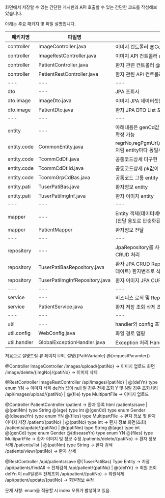 화면에서 저장할 수 있는 간단한 게시판과
API 호출할 수 있는 간단한 코드를 작성해보았습니다. 

아래는 주요 패키지 및 파일 설명입니다.

패키지명|파일명|설명
---|---|---|
controller|ImageController.java|이미지 컨트롤러 @Controller|
controller|ImageRestController.java|이미지 API 컨트롤러 @RestController|
controller|PatientController.java|환자 관련 컨트롤러 @Controller|
controller|PatientRestController.java|환자 관련 API 컨트롤러 @RestController|
---|---|---|
dto|---|JPA 조회시 |
dto.image|ImageDto.java|이미지 JPA 데이터셋을 위한 DTO package|
dto.image|PatientDto.java|환자 JPA DTO List<ImageDto> 포함|
---|---|---|
entity|---|아래내용은 genCd값 하나만 사용하기 때문에 구현하지 않음 확장 가능|
entity.code|CommonEntity.java|regrNo,regPgmUrl,regDts,modrNo,modPgmUrl,modDts 처럼 entity마다 동일시 되는 값 지정 미구현|
entity.code|TcommCdDtl.java|공통코드상세 미구현|
entity.code|TcommCdDtlId.java|공통코드상세 pk값이 2개여서 따로 분리|
entity.code|TcommGrpCdBas.java|공통코드 그룹 entity|
entity.pati|TuserPatiBas.java|환자정보 entity|
entity.pati|TuserPatiImgInf.java|환자 이미지 entity|
---|---|---|
mapper|---|Entity 객체(데이터베이스 테이블과 매핑된 객체)를 DTO 객체(전달 용도로 단순화된 객체)로 변환하는 역할|
mapper|PatientMapper|환자정보 전달|
---|---|---|
repository|---|JpaRepository를 사용하여 JPA 에서 제공되는 간단한 CRUD 처리|
repository|TuserPatiBasRepository.java|환자 JPA CRUD Repository 환자명으로 삭제처리(DelYn업데이트) 환자번호로 삭제처리 DelYn업데이트|
repository|TuserPatiImgInfRepository.java|환자 이미지 JPA CURD Repository 환자번호로 이미지 검색|
---|---|---|
service|---|비즈니스 로직 및 Repository와 Controller 연결|
service|PatientService.java|환자 저장 조회 삭제 조건, 삭제 처리|
---|---|---|
util|---|handler와 config 포함
util.config|WebConfig.java|파일 경로 맵핑|
util.handler|GlobalExceptionHandler.java|Exception 처리 Handler|

처음으로 설명드릴 뷰 페이지 URL
설명({PathVariable}    @{requestParamter})

@Controller
ImageController
/images/upload/{patiNo} -> 이미지 업로드 화면
/image/delete/{imgNo}/{patiNo} -> 이미지 삭제

@RestController
ImageRestController
/api/images/{patiNo} | @{delYn} type enum YN -> 이미지 삭제 delYn 값이 null 일 경우 전체 조회 Y 및 N일 경우 조회처리
/api/images/upload/{patiNo} | @{file} type MultipartFile -> 이미지 업로드

@Controller
PatientController
/patient -> 환자 등록 html
/patients/save | @{patiNm} type String 
                 @{age} type int
                 @{genCd} type enum Gender
                 @{diseaseYn} type enum YN
                 @{files} type MultipartFile -> 환자 정보 및 환자 이미지 저장
/patient/{patiNo} | @{patiNo} type int -> 환자 정보 화면(조회)
/patients/update/{patiNo} | @{patiNm} type String 
                            @{age} type int
                            @{genCd} type enum Gender
                            @{diseaseYn} type enum YN
                            @{files} type MultipartFile -> 환자 이미지 및 정보 수정
/patients/delete/{patiNo} -> 환자 정보 삭제
/patients/list  | @{patiNm} type String -> 환자 검색
/patients/view/{patiNo} -> 환자 상세

@RestController
/api/patients/save @{TuserPatiBas} Type Entity -> 저장
/api/patients/findAll -> 전체검색
/api/patient/{patiNo} | @{delYn} -> 회원 조회 delYn 이 null일경우 전체조회
/api/patient/{patiNo} -> 회원삭제
/api/patient/update/{patiNo} -> 회원정보 수정


문제 사항:
enum을 적용할 시 index 오류가 발생하고 있음.

